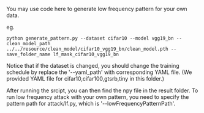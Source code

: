 You may use code here to generate low frequency pattern for your own data.

eg.
```
python generate_pattern.py --dataset cifar10 --model vgg19_bn --clean_model_path ../../resource/clean_model/cifar10_vgg19_bn/clean_model.pth --save_folder_name lf_mask_cifar10_vgg19_bn
```

Notice that if the dataset is changed, you should change the training schedule by replace the '--yaml_path' with corresponding YAML file. (We provided YAML file for cifar10,cifar100,gtsrb,tiny in this folder.)

After running the srcipt, you can then find the npy file in the result folder. To run low frequency attack with your own pattern, you need to specify the pattern path for attack/lf.py, which is '--lowFrequencyPatternPath'.
